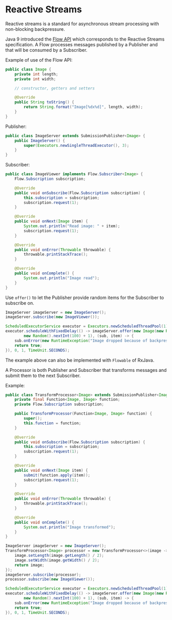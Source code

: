 # Reactive Streams

Reactive streams is a standard for asynchronous stream processing with non-blocking backpressure.

Java 9 introduced the [Flow API](https://docs.oracle.com/javase/9/docs/api/java/util/concurrent/Flow.html) which corresponds to the Reactive Streams specification. A Flow processes messages published by a Publisher and that will be consumed by a Subscriber.

Example of use of the Flow API:

```java
public class Image {
    private int length;
    private int width;

    // constructor, getters and setters

    @Override
    public String toString() {
        return String.format("Image[%dx%d]", length, width);
    }
}
```

Publisher:

```java
public class ImageServer extends SubmissionPublisher<Image> {
    public ImageServer() {
        super(Executors.newSingleThreadExecutor(), 3);
    }
}
```

Subscriber:

```java
public class ImageViewer implements Flow.Subscriber<Image> {
    Flow.Subscription subscription;

    @Override
    public void onSubscribe(Flow.Subscription subscription) {
        this.subscription = subscription;
        subscription.request(1);
    }

    @Override
    public void onNext(Image item) {
        System.out.println("Read image: " + item);
        subscription.request(1);
    }

    @Override
    public void onError(Throwable throwable) {
        throwable.printStackTrace();
    }

    @Override
    public void onComplete() {
        System.out.println("Image read");
    }
}
```

Use `offer()` to let the Publisher provide random items for the Subscriber to subscribe on.

```java
ImageServer imageServer = new ImageServer();
imageServer.subscribe(new ImageViewer());

ScheduledExecutorService executor = Executors.newScheduledThreadPool(1);
executor.scheduleWithFixedDelay(() -> imageServer.offer(new Image(new Random().nextInt(100) + 1,
        new Random().nextInt(100) + 1), (sub, item) -> {
    sub.onError(new RuntimeException("Image dropped because of backpressure"));
    return true;
}), 0, 1, TimeUnit.SECONDS);
```

The example above can also be implemented with `Flowable` of RxJava.

A Processor is both Publisher and Subscriber that transforms messages and submit them to the next Subscriber.

Example:

```java
public class TransformProcessor<Image> extends SubmissionPublisher<Image> implements Flow.Processor<Image, Image> {
    private final Function<Image, Image> function;
    private Flow.Subscription subscription;

    public TransformProcessor(Function<Image, Image> function) {
        super();
        this.function = function;
    }

    @Override
    public void onSubscribe(Flow.Subscription subscription) {
        this.subscription = subscription;
        subscription.request(1);
    }

    @Override
    public void onNext(Image item) {
        submit(function.apply(item));
        subscription.request(1);
    }

    @Override
    public void onError(Throwable throwable) {
        throwable.printStackTrace();
    }

    @Override
    public void onComplete() {
        System.out.println("Image transformed");
    }
}
```

```java
ImageServer imageServer = new ImageServer();
TransformProcessor<Image> processor = new TransformProcessor<>(image -> {
    image.setLength(image.getLength() / 2);
    image.setWidth(image.getWidth() / 2);
    return image;
});
imageServer.subscribe(processor);
processor.subscribe(new ImageViewer());

ScheduledExecutorService executor = Executors.newScheduledThreadPool(1);
executor.scheduleWithFixedDelay(() -> imageServer.offer(new Image(new Random().nextInt(100) + 1,
        new Random().nextInt(100) + 1), (sub, item) -> {
    sub.onError(new RuntimeException("Image dropped because of backpressure"));
    return true;
}), 0, 1, TimeUnit.SECONDS);
```

